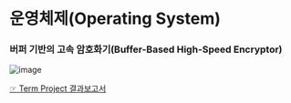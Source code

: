 # 운영체제(Operating System)
### 버퍼 기반의 고속 암호화기(Buffer-Based High-Speed Encryptor)

![image](https://user-images.githubusercontent.com/91407433/152627579-b1551744-07eb-4dac-ab07-46b40e99bec8.png)

[☞ Term Project 결과보고서](https://drive.google.com/file/d/1fM2e6Ooa24CLCEL4pIz2UDuppMDGqRUK/view)

